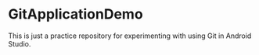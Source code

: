# GitApplicationDemo

This is just a practice repository for experimenting with using Git in Android Studio.
